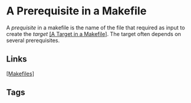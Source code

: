 # A Prerequisite in a Makefile

A *prequisite* in a makefile is the name of the file that required as input to create the *target* [\[A Target in a Makefile\]](../202110182306).  The target often depends on several prerequisites.  

## Links
[\[Makefiles\]](../202110182235)

## Tags
